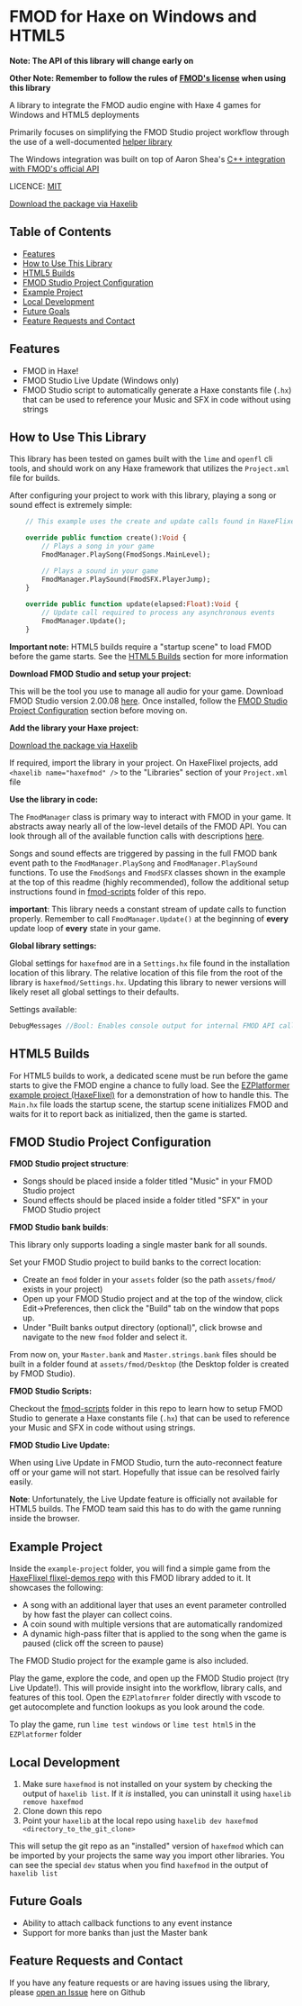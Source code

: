 # FMOD for Haxe on Windows and HTML5

**Note: The API of this library will change early on**

**Other Note: Remember to follow the rules of [FMOD's license](https://tanneris.me/FMOD-License) when using this library**

A library to integrate the FMOD audio engine with Haxe 4 games for Windows and HTML5 deployments

Primarily focuses on simplifying the FMOD Studio project workflow through the use of a well-documented [helper library](https://tanneris.me/haxe-fmod-helper-library)

The Windows integration was built on top of Aaron Shea's [C++ integration with FMOD's official API](https://tanneris.me/faxe)

LICENCE: [MIT](https://tanneris.me/mit-license)

[Download the package via Haxelib](https://tanneris.me/haxelib)

## Table of Contents

 - [Features](#features)
 - [How to Use This Library](#how-to-use-this-library)
 - [HTML5 Builds](#html5-builds)
 - [FMOD Studio Project Configuration](#fmod-studio-project-configuration)
 - [Example Project](#example-project)
 - [Local Development](#local-development)
 - [Future Goals](#future-goals)
 - [Feature Requests and Contact](#feature-requests-and-contact)


## <a name="features"></a>Features 
- FMOD in Haxe!
- FMOD Studio Live Update (Windows only)
- FMOD Studio script to automatically generate a Haxe constants file (`.hx`) that can be used to reference your Music and SFX in code without using strings

## <a name="how-to-use-this-library"></a>How to Use This Library

This library has been tested on games built with the `lime` and `openfl` cli tools, and should work on any Haxe framework that utilizes the `Project.xml` file for builds.

After configuring your project to work with this library, playing a song or sound effect is extremely simple:

```haxe
    // This example uses the create and update calls found in HaxeFlixel games

    override public function create():Void {
        // Plays a song in your game
        FmodManager.PlaySong(FmodSongs.MainLevel);

        // Plays a sound in your game
        FmodManager.PlaySound(FmodSFX.PlayerJump);
    }
    
    override public function update(elapsed:Float):Void {
        // Update call required to process any asynchronous events
        FmodManager.Update();
    }
```
**Important note:** HTML5 builds require a "startup scene" to load FMOD before the game starts. See the [HTML5 Builds](#html5-builds) section for more information

**Download FMOD Studio and setup your project:**

This will be the tool you use to manage all audio for your game. Download FMOD Studio version 2.00.08 [here](https://tanneris.me/fmod-downloads). Once installed, follow the [FMOD Studio Project Configuration](#fmod-studio-project-configuration) section before moving on.

**Add the library your Haxe project:**

[Download the package via Haxelib](https://tanneris.me/haxelib)

If required, import the library in your project. On HaxeFlixel projects, add `<haxelib name="haxefmod" />` to the "Libraries" section of your `Project.xml` file

**Use the library in code:**

The `FmodManager` class is primary way to interact with FMOD in your game. It abstracts away nearly all of the low-level details of the FMOD API. You can look through all of the available function calls with descriptions [here](https://tanneris.me/haxe-fmod-helper-library).

Songs and sound effects are triggered by passing in the full FMOD bank event path to the `FmodManager.PlaySong` and `FmodManager.PlaySound` functions. To use the `FmodSongs` and `FmodSFX` classes shown in the example at the top of this readme (highly recommended), follow the additional setup instructions found in [fmod-scripts](https://tanneris.me/haxe-fmod-scripts) folder of this repo.

**important**: This library needs a constant stream of update calls to function properly. Remember to call `FmodManager.Update()` at the beginning of **every** update loop of **every** state in your game.

**Global library settings:**

Global settings for `haxefmod` are in a `Settings.hx` file found in the installation location of this library. The relative location of this file from the root of the library is `haxefmod/Settings.hx`. Updating this library to newer versions will likely reset all global settings to their defaults.

Settings available:
```Haxe
DebugMessages //Bool: Enables console output for internal FMOD API calls (can be helpful if things aren't working)
```

## <a name="html5-builds"></a>HTML5 Builds

For HTML5 builds to work, a dedicated scene must be run before the game starts to give the FMOD engine a chance to fully load. See the [EZPlatformer example project (HaxeFlixel)](http://tanneris.me/haxe-fmod-example-project) for a demonstration of how to handle this. The `Main.hx` file loads the startup scene, the startup scene initializes FMOD and waits for it to report back as initialized, then the game is started.

## <a name="fmod-studio-project-configuration"></a>FMOD Studio Project Configuration

**FMOD Studio project structure**:

- Songs should be placed inside a folder titled "Music" in your FMOD Studio project
- Sound effects should be placed inside a folder titled "SFX" in your FMOD Studio project

**FMOD Studio bank builds**:

This library only supports loading a single master bank for all sounds.

Set your FMOD Studio project to build banks to the correct location:

- Create an `fmod` folder in your `assets` folder (so the path `assets/fmod/` exists in your project) 
- Open up your FMOD Studio project and at the top of the window, click Edit->Preferences, then click the "Build" tab on the window that pops up.
- Under "Built banks output directory (optional)", click browse and navigate to the new `fmod` folder and select it.

From now on, your `Master.bank` and `Master.strings.bank` files should be built in a folder found at `assets/fmod/Desktop` (the Desktop folder is created by FMOD Studio). 

**FMOD Studio Scripts:**

Checkout the [fmod-scripts](https://tanneris.me/haxe-fmod-scripts) folder in this repo to learn how to setup FMOD Studio to generate a Haxe constants file (`.hx`) that can be used to reference your Music and SFX in code without using strings.

**FMOD Studio Live Update:**

When using Live Update in FMOD Studio, turn the auto-reconnect feature off or your game will not start. Hopefully that issue can be resolved fairly easily.

**Note**: Unfortunately, the Live Update feature is officially not available for HTML5 builds. The FMOD team said this has to do with the game running inside the browser.

## <a name="example-project"></a>Example Project

Inside the `example-project` folder, you will find a simple game from the [HaxeFlixel flixel-demos repo](https://tanneris.me/haxe-flixel-demos) with this FMOD library added to it. It showcases the following:
- A song with an additional layer that uses an event parameter controlled by how fast the player can collect coins.
- A coin sound with multiple versions that are automatically randomized
- A dynamic high-pass filter that is applied to the song when the game is paused (click off the screen to pause)

The FMOD Studio project for the example game is also included.

Play the game, explore the code, and open up the FMOD Studio project (try Live Update!). This will provide insight into the workflow, library calls, and features of this tool. Open the `EZPlatofmrer` folder directly with vscode to get autocomplete and function lookups as you look around the code.

To play the game, run `lime test windows` or `lime test html5` in the `EZPlatformer` folder

## <a name="local-development"></a>Local Development

1. Make sure `haxefmod` is not installed on your system by checking the output of `haxelib list`. If it _is_ installed, you can uninstall it using `haxelib remove haxefmod`
2. Clone down this repo
3. Point your `haxelib` at the local repo using `haxelib dev haxefmod <directory_to_the_git_clone>`

This will setup the git repo as an "installed" version of `haxefmod` which can be imported by your projects the same way you import other libraries. You can see the special `dev` status when you find `haxefmod` in the output of `haxelib list` 

## <a name="future-goals"></a>Future Goals

- Ability to attach callback functions to any event instance
- Support for more banks than just the Master bank

## <a name="feature-requests-and-contact"></a>Feature Requests and Contact

If you have any feature requests or are having issues using the library, please [open an Issue](https://tanneris.me/haxe-fmod-issues) here on Github
